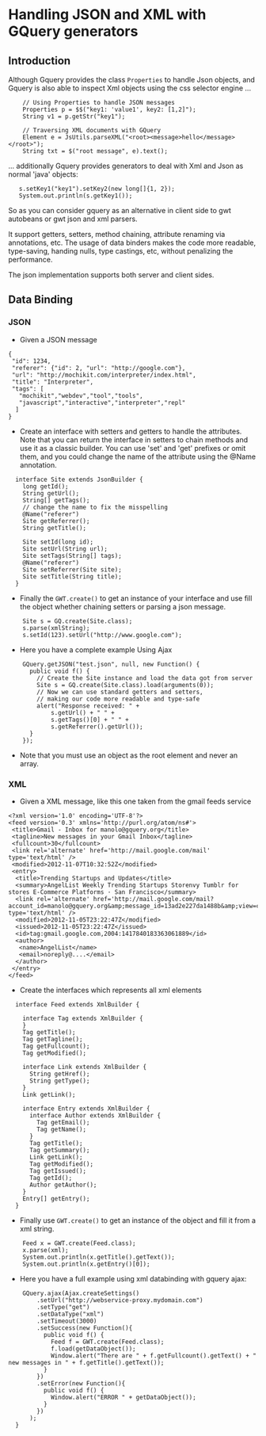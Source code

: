 # Handling JSON and XML with GQuery generators

## Introduction
Although Gquery provides the class `Properties` to handle Json objects, and Gquery is also able to inspect Xml objects using the css selector engine ...

```
    // Using Properties to handle JSON messages
    Properties p = $$("key1: 'value1', key2: [1,2]");
    String v1 = p.getStr("key1");

    // Traversing XML documents with GQuery
    Element e = JsUtils.parseXML("<root><message>hello</message></root>");
    String txt = $("root message", e).text();
```

... additionally Gquery provides generators to deal with Xml and Json as normal 'java' objects:

```
   s.setKey1("key1").setKey2(new long[]{1, 2});
   System.out.println(s.getKey1());
```

So as you can consider gquery as an alternative in client side to gwt autobeans or gwt json and xml parsers.

It support getters, setters, method chaining, attribute renaming via annotations, etc.
The usage of data binders makes the code more readable, type-saving, handing nulls, type castings, etc, without penalizing the performance.

The json implementation supports both server and client sides.

## Data Binding

### JSON
 * Given a JSON message

```
{
 "id": 1234,
 "referer": {"id": 2, "url": "http://google.com"},
 "url": "http://mochikit.com/interpreter/index.html",
 "title": "Interpreter",
 "tags": [
   "mochikit","webdev","tool","tools",
   "javascript","interactive","interpreter","repl"
  ]
}
```

 * Create an interface with setters and getters to handle the attributes.
Note that you can return the interface in setters to chain methods and use it as a classic builder.
You can use 'set' and 'get' prefixes or omit them, and you could change the name of the attribute using the @Name annotation.

```
  interface Site extends JsonBuilder {
    long getId();
    String getUrl();
    String[] getTags();
    // change the name to fix the misspelling
    @Name("referer")
    Site getReferrer();
    String getTitle();

    Site setId(long id);
    Site setUrl(String url);
    Site setTags(String[] tags);
    @Name("referer")
    Site setReferrer(Site site);
    Site setTitle(String title);
  }
```

 * Finally the `GWT.create()` to get an instance of your interface and use fill the object whether chaining setters or parsing a json message.

```
    Site s = GQ.create(Site.class);
    s.parse(xmlString);
    s.setId(123).setUrl("http://www.google.com");
```

 * Here you have a complete example Using Ajax

```
    GQuery.getJSON("test.json", null, new Function() {
      public void f() {
        // Create the Site instance and load the data got from server
        Site s = GQ.create(Site.class).load(arguments(0));
        // Now we can use standard getters and setters,
        // making our code more readable and type-safe
        alert("Response received: " +
            s.getUrl() + " " +
            s.getTags()[0] + " " +
            s.getReferrer().getUrl());
      }
    });
```

* Note that you must use an object as the root element and never an array.

### XML

 * Given a XML message, like this one taken from the gmail feeds service

```
<?xml version='1.0' encoding='UTF-8'?>
<feed version='0.3' xmlns='http://purl.org/atom/ns#'>
 <title>Gmail - Inbox for manolo@gquery.org</title>
 <tagline>New messages in your Gmail Inbox</tagline>
 <fullcount>30</fullcount>
 <link rel='alternate' href='http://mail.google.com/mail' type='text/html' />
 <modified>2012-11-07T10:32:52Z</modified>
 <entry>
  <title>Trending Startups and Updates</title>
  <summary>AngelList Weekly Trending Startups Storenvy Tumblr for stores E-Commerce Platforms · San Francisco</summary>
  <link rel='alternate' href='http://mail.google.com/mail?account_id=manolo@gquery.org&amp;message_id=13ad2e227da1488b&amp;view=conv&amp;extsrc=atom' type='text/html' />
  <modified>2012-11-05T23:22:47Z</modified>
  <issued>2012-11-05T23:22:47Z</issued>
  <id>tag:gmail.google.com,2004:1417840183363061889</id>
  <author>
   <name>AngelList</name>
   <email>noreply@....</email>
  </author>
 </entry>
</feed>
```

 * Create the interfaces which represents all xml elements

```
  interface Feed extends XmlBuilder {

    interface Tag extends XmlBuilder {
    }
    Tag getTitle();
    Tag getTagline();
    Tag getFullcount();
    Tag getModified();

    interface Link extends XmlBuilder {
      String getHref();
      String getType();
    }
    Link getLink();

    interface Entry extends XmlBuilder {
      interface Author extends XmlBuilder {
        Tag getEmail();
        Tag getName();
      }
      Tag getTitle();
      Tag getSummary();
      Link getLink();
      Tag getModified();
      Tag getIssued();
      Tag getId();
      Author getAuthor();
    }
    Entry[] getEntry();
  }
```

* Finally use `GWT.create()` to get an instance of the object and fill it from a xml string.

```
    Feed x = GWT.create(Feed.class);
    x.parse(xml);
    System.out.println(x.getTitle().getText());
    System.out.println(x.getEntry()[0]);
```

* Here you have a full example using xml databinding with gquery ajax:

```
    GQuery.ajax(Ajax.createSettings()
        .setUrl("http://webservice-proxy.mydomain.com")
        .setType("get")
        .setDataType("xml")
        .setTimeout(3000)
        .setSuccess(new Function(){
          public void f() {
            Feed f = GWT.create(Feed.class);
            f.load(getDataObject());
            Window.alert("There are " + f.getFullcount().getText() + " new messages in " + f.getTitle().getText());
          }
        })
        .setError(new Function(){
          public void f() {
            Window.alert("ERROR " + getDataObject());
          }
        })
      );
  }
```
